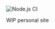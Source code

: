 ![Node.js CI](https://github.com/jasonlong/jasonlong.me/workflows/Node.js%20CI/badge.svg)

WIP personal site
